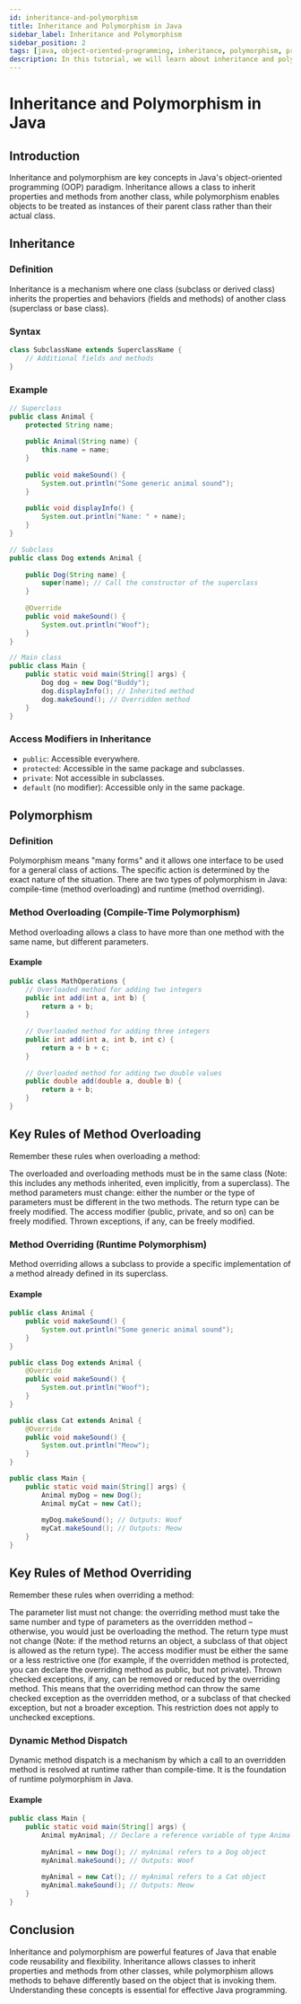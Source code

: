 ```yaml
---
id: inheritance-and-polymorphism
title: Inheritance and Polymorphism in Java
sidebar_label: Inheritance and Polymorphism
sidebar_position: 2
tags: [java, object-oriented-programming, inheritance, polymorphism, programming, java inheritance, java polymorphism]
description: In this tutorial, we will learn about inheritance and polymorphism in Java. We will learn about how to create subclasses and superclasses, how to use inheritance to reuse code, and how to use polymorphism to create flexible and extensible code in Java.
---
```


# Inheritance and Polymorphism in Java

## Introduction

Inheritance and polymorphism are key concepts in Java's object-oriented programming (OOP) paradigm. Inheritance allows a class to inherit properties and methods from another class, while polymorphism enables objects to be treated as instances of their parent class rather than their actual class.

## Inheritance

### Definition

Inheritance is a mechanism where one class (subclass or derived class) inherits the properties and behaviors (fields and methods) of another class (superclass or base class).

### Syntax

```java
class SubclassName extends SuperclassName {
    // Additional fields and methods
}
```

### Example

```java
// Superclass
public class Animal {
    protected String name;
    
    public Animal(String name) {
        this.name = name;
    }
    
    public void makeSound() {
        System.out.println("Some generic animal sound");
    }
    
    public void displayInfo() {
        System.out.println("Name: " + name);
    }
}

// Subclass
public class Dog extends Animal {
    
    public Dog(String name) {
        super(name); // Call the constructor of the superclass
    }
    
    @Override
    public void makeSound() {
        System.out.println("Woof");
    }
}

// Main class
public class Main {
    public static void main(String[] args) {
        Dog dog = new Dog("Buddy");
        dog.displayInfo(); // Inherited method
        dog.makeSound(); // Overridden method
    }
}
```

### Access Modifiers in Inheritance

- `public`: Accessible everywhere.
- `protected`: Accessible in the same package and subclasses.
- `private`: Not accessible in subclasses.
- `default` (no modifier): Accessible only in the same package.

## Polymorphism

### Definition

Polymorphism means "many forms" and it allows one interface to be used for a general class of actions. The specific action is determined by the exact nature of the situation. There are two types of polymorphism in Java: compile-time (method overloading) and runtime (method overriding).

### Method Overloading (Compile-Time Polymorphism)

Method overloading allows a class to have more than one method with the same name, but different parameters.

#### Example

```java
public class MathOperations {
    // Overloaded method for adding two integers
    public int add(int a, int b) {
        return a + b;
    }
    
    // Overloaded method for adding three integers
    public int add(int a, int b, int c) {
        return a + b + c;
    }
    
    // Overloaded method for adding two double values
    public double add(double a, double b) {
        return a + b;
    }
}
```

## Key Rules of Method Overloading
Remember these rules when overloading a method:

The overloaded and overloading methods must be in the same class (Note: this includes any methods inherited, even implicitly, from a superclass).
The method parameters must change: either the number or the type of parameters must be different in the two methods.
The return type can be freely modified.
The access modifier (public, private, and so on) can be freely modified.
Thrown exceptions, if any, can be freely modified.


### Method Overriding (Runtime Polymorphism)

Method overriding allows a subclass to provide a specific implementation of a method already defined in its superclass.

#### Example

```java
public class Animal {
    public void makeSound() {
        System.out.println("Some generic animal sound");
    }
}

public class Dog extends Animal {
    @Override
    public void makeSound() {
        System.out.println("Woof");
    }
}

public class Cat extends Animal {
    @Override
    public void makeSound() {
        System.out.println("Meow");
    }
}

public class Main {
    public static void main(String[] args) {
        Animal myDog = new Dog();
        Animal myCat = new Cat();
        
        myDog.makeSound(); // Outputs: Woof
        myCat.makeSound(); // Outputs: Meow
    }
}
```
## Key Rules of Method Overriding
Remember these rules when overriding a method:

The parameter list must not change: the overriding method must take the same number and type of parameters as the overridden method – otherwise, you would just be overloading the method.
The return type must not change (Note: if the method returns an object, a subclass of that object is allowed as the return type).
The access modifier must be either the same or a less restrictive one (for example, if the overridden method is protected, you can declare the overriding method as public, but not private).
Thrown checked exceptions, if any, can be removed or reduced by the overriding method. This means that the overriding method can throw the same checked exception as the overridden method, or a subclass of that checked exception, but not a broader exception. This restriction does not apply to unchecked exceptions.

### Dynamic Method Dispatch

Dynamic method dispatch is a mechanism by which a call to an overridden method is resolved at runtime rather than compile-time. It is the foundation of runtime polymorphism in Java.

#### Example

```java
public class Main {
    public static void main(String[] args) {
        Animal myAnimal; // Declare a reference variable of type Animal
        
        myAnimal = new Dog(); // myAnimal refers to a Dog object
        myAnimal.makeSound(); // Outputs: Woof
        
        myAnimal = new Cat(); // myAnimal refers to a Cat object
        myAnimal.makeSound(); // Outputs: Meow
    }
}
```



## Conclusion

Inheritance and polymorphism are powerful features of Java that enable code reusability and flexibility. Inheritance allows classes to inherit properties and methods from other classes, while polymorphism allows methods to behave differently based on the object that is invoking them. Understanding these concepts is essential for effective Java programming.
